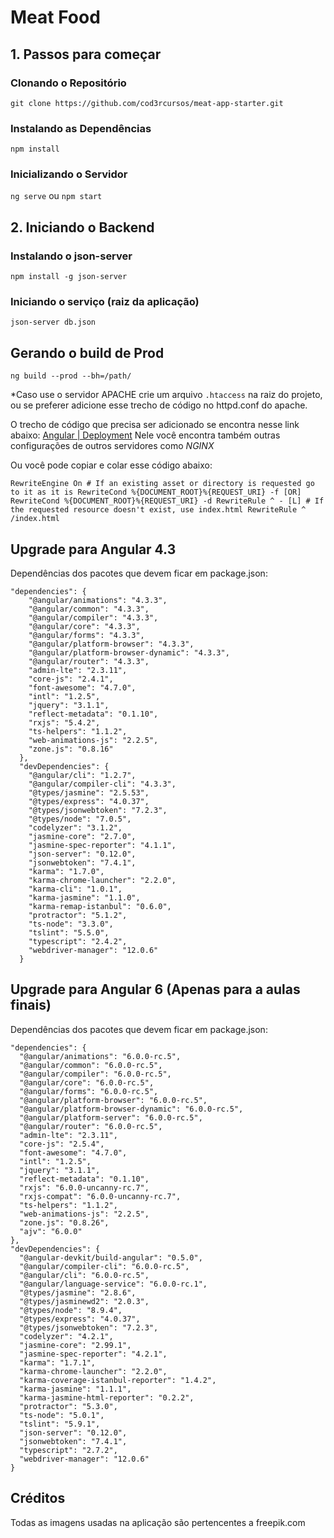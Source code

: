 # Meat Food

## 1. Passos para começar

### Clonando o Repositório

`git clone https://github.com/cod3rcursos/meat-app-starter.git`

### Instalando as Dependências

`npm install`

### Inicializando o Servidor

`ng serve` ou `npm start`

## 2. Iniciando o Backend

### Instalando o json-server

`npm install -g json-server`

### Iniciando o serviço (raiz da aplicação)

`json-server db.json`

## Gerando o build de Prod

`ng build --prod --bh=/path/`

*Caso use o servidor APACHE crie um arquivo `.htaccess` na raiz do projeto,
ou se preferer adicione esse trecho de código no httpd.conf do apache.

O trecho de código que precisa ser adicionado se encontra nesse link abaixo:
[Angular | Deployment](https://angular.io/guide/deployment#routed-apps-must-fallback-to-indexhtml)
Nele você encontra também outras configurações de outros servidores como *NGINX*

Ou você pode copiar e colar esse código abaixo:

`RewriteEngine On
    # If an existing asset or directory is requested go to it as it is
    RewriteCond %{DOCUMENT_ROOT}%{REQUEST_URI} -f [OR]
    RewriteCond %{DOCUMENT_ROOT}%{REQUEST_URI} -d
    RewriteRule ^ - [L]
    # If the requested resource doesn't exist, use index.html
RewriteRule ^ /index.html `

## Upgrade para Angular 4.3

Dependências dos pacotes que devem ficar em package.json:

```
"dependencies": {
    "@angular/animations": "4.3.3",
    "@angular/common": "4.3.3",
    "@angular/compiler": "4.3.3",
    "@angular/core": "4.3.3",
    "@angular/forms": "4.3.3",
    "@angular/platform-browser": "4.3.3",
    "@angular/platform-browser-dynamic": "4.3.3",
    "@angular/router": "4.3.3",
    "admin-lte": "2.3.11",
    "core-js": "2.4.1",
    "font-awesome": "4.7.0",
    "intl": "1.2.5",
    "jquery": "3.1.1",
    "reflect-metadata": "0.1.10",
    "rxjs": "5.4.2",
    "ts-helpers": "1.1.2",
    "web-animations-js": "2.2.5",
    "zone.js": "0.8.16"
  },
  "devDependencies": {
    "@angular/cli": "1.2.7",
    "@angular/compiler-cli": "4.3.3",
    "@types/jasmine": "2.5.53",
    "@types/express": "4.0.37",
    "@types/jsonwebtoken": "7.2.3",
    "@types/node": "7.0.5",
    "codelyzer": "3.1.2",
    "jasmine-core": "2.7.0",
    "jasmine-spec-reporter": "4.1.1",
    "json-server": "0.12.0",
    "jsonwebtoken": "7.4.1",
    "karma": "1.7.0",
    "karma-chrome-launcher": "2.2.0",
    "karma-cli": "1.0.1",
    "karma-jasmine": "1.1.0",
    "karma-remap-istanbul": "0.6.0",
    "protractor": "5.1.2",
    "ts-node": "3.3.0",
    "tslint": "5.5.0",
    "typescript": "2.4.2",
    "webdriver-manager": "12.0.6"
  }
```

## Upgrade para Angular 6 (Apenas para a aulas finais)

Dependências dos pacotes que devem ficar em package.json:

```
"dependencies": {
  "@angular/animations": "6.0.0-rc.5",
  "@angular/common": "6.0.0-rc.5",
  "@angular/compiler": "6.0.0-rc.5",
  "@angular/core": "6.0.0-rc.5",
  "@angular/forms": "6.0.0-rc.5",
  "@angular/platform-browser": "6.0.0-rc.5",
  "@angular/platform-browser-dynamic": "6.0.0-rc.5",
  "@angular/platform-server": "6.0.0-rc.5",
  "@angular/router": "6.0.0-rc.5",
  "admin-lte": "2.3.11",
  "core-js": "2.5.4",
  "font-awesome": "4.7.0",
  "intl": "1.2.5",
  "jquery": "3.1.1",
  "reflect-metadata": "0.1.10",
  "rxjs": "6.0.0-uncanny-rc.7",
  "rxjs-compat": "6.0.0-uncanny-rc.7",
  "ts-helpers": "1.1.2",
  "web-animations-js": "2.2.5",
  "zone.js": "0.8.26",
  "ajv": "6.0.0"
},
"devDependencies": {
  "@angular-devkit/build-angular": "0.5.0",
  "@angular/compiler-cli": "6.0.0-rc.5",
  "@angular/cli": "6.0.0-rc.5",
  "@angular/language-service": "6.0.0-rc.1",
  "@types/jasmine": "2.8.6",
  "@types/jasminewd2": "2.0.3",
  "@types/node": "8.9.4",
  "@types/express": "4.0.37",
  "@types/jsonwebtoken": "7.2.3",
  "codelyzer": "4.2.1",
  "jasmine-core": "2.99.1",
  "jasmine-spec-reporter": "4.2.1",
  "karma": "1.7.1",
  "karma-chrome-launcher": "2.2.0",
  "karma-coverage-istanbul-reporter": "1.4.2",
  "karma-jasmine": "1.1.1",
  "karma-jasmine-html-reporter": "0.2.2",
  "protractor": "5.3.0",
  "ts-node": "5.0.1",
  "tslint": "5.9.1",
  "json-server": "0.12.0",
  "jsonwebtoken": "7.4.1",
  "typescript": "2.7.2",
  "webdriver-manager": "12.0.6"
}
```
## Créditos

Todas as imagens usadas na aplicação são pertencentes a freepik.com

